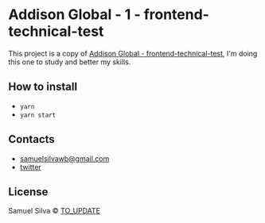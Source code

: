 # Addison Global - 1 - frontend-technical-test

This project is a copy of [Addison Global - frontend-technical-test](https://github.com/addisonglobal/frontend-technical-test), I'm doing this one to study and better my skills.

## How to install

- `yarn`
- `yarn start`

## Contacts

- samuelsilvawb@gmail.com
- [twitter](https://twitter.com/samuelsilvadev)

## License

Samuel Silva &copy; [TO_UPDATE]()
